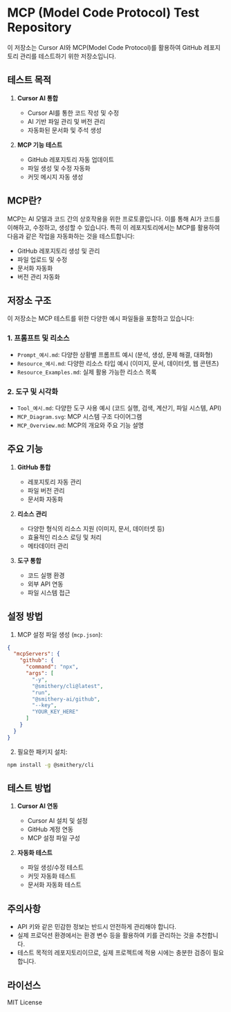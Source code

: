 # MCP (Model Code Protocol) Test Repository

이 저장소는 Cursor AI와 MCP(Model Code Protocol)를 활용하여 GitHub 레포지토리 관리를 테스트하기 위한 저장소입니다.

## 테스트 목적

1. **Cursor AI 통합**
   - Cursor AI를 통한 코드 작성 및 수정
   - AI 기반 파일 관리 및 버전 관리
   - 자동화된 문서화 및 주석 생성

2. **MCP 기능 테스트**
   - GitHub 레포지토리 자동 업데이트
   - 파일 생성 및 수정 자동화
   - 커밋 메시지 자동 생성

## MCP란?

MCP는 AI 모델과 코드 간의 상호작용을 위한 프로토콜입니다. 이를 통해 AI가 코드를 이해하고, 수정하고, 생성할 수 있습니다. 
특히 이 레포지토리에서는 MCP를 활용하여 다음과 같은 작업을 자동화하는 것을 테스트합니다:

- GitHub 레포지토리 생성 및 관리
- 파일 업로드 및 수정
- 문서화 자동화
- 버전 관리 자동화

## 저장소 구조

이 저장소는 MCP 테스트를 위한 다양한 예시 파일들을 포함하고 있습니다:

### 1. 프롬프트 및 리소스
- `Prompt_예시.md`: 다양한 상황별 프롬프트 예시 (분석, 생성, 문제 해결, 대화형)
- `Resource_예시.md`: 다양한 리소스 타입 예시 (이미지, 문서, 데이터셋, 웹 콘텐츠)
- `Resource_Examples.md`: 실제 활용 가능한 리소스 목록

### 2. 도구 및 시각화
- `Tool_예시.md`: 다양한 도구 사용 예시 (코드 실행, 검색, 계산기, 파일 시스템, API)
- `MCP_Diagram.svg`: MCP 시스템 구조 다이어그램
- `MCP_Overview.md`: MCP의 개요와 주요 기능 설명

## 주요 기능

1. **GitHub 통합**
   - 레포지토리 자동 관리
   - 파일 버전 관리
   - 문서화 자동화

2. **리소스 관리**
   - 다양한 형식의 리소스 지원 (이미지, 문서, 데이터셋 등)
   - 효율적인 리소스 로딩 및 처리
   - 메타데이터 관리

3. **도구 통합**
   - 코드 실행 환경
   - 외부 API 연동
   - 파일 시스템 접근

## 설정 방법

1. MCP 설정 파일 생성 (`mcp.json`):
```json
{
  "mcpServers": {
    "github": {
      "command": "npx",
      "args": [
        "-y",
        "@smithery/cli@latest",
        "run",
        "@smithery-ai/github",
        "--key",
        "YOUR_KEY_HERE"
      ]
    }
  }
}
```

2. 필요한 패키지 설치:
```bash
npm install -g @smithery/cli
```

## 테스트 방법

1. **Cursor AI 연동**
   - Cursor AI 설치 및 설정
   - GitHub 계정 연동
   - MCP 설정 파일 구성

2. **자동화 테스트**
   - 파일 생성/수정 테스트
   - 커밋 자동화 테스트
   - 문서화 자동화 테스트

## 주의사항

- API 키와 같은 민감한 정보는 반드시 안전하게 관리해야 합니다.
- 실제 프로덕션 환경에서는 환경 변수 등을 활용하여 키를 관리하는 것을 추천합니다.
- 테스트 목적의 레포지토리이므로, 실제 프로젝트에 적용 시에는 충분한 검증이 필요합니다.

## 라이선스

MIT License 